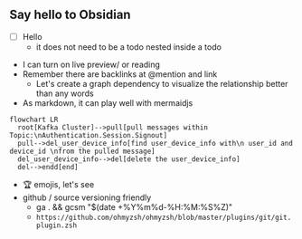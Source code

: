 ## Say hello to Obsidian
- [ ] Hello
	- it does not need to be a todo nested inside a todo
- I can turn on live preview/ or reading
- Remember there are backlinks at @mention and link
	- Let's create a graph dependency to visualize the relationship better than any words
- As markdown, it can play well with mermaidjs
```mermaid
flowchart LR
  root[Kafka Cluster]-->pull[pull messages within Topic:\nAuthentication.Session.Signout]
  pull-->del_user_device_info[find user_device_info with\n user_id and device_id \nfrom the pulled message]
  del_user_device_info-->del[delete the user_device_info]
  del-->endd[end]
```
- :trophy: emojis, let's see
- github / source versioning friendly 
	- ga . && gcsm "$(date +%Y%m%d-%H:%M:%S%Z)"
	- `https://github.com/ohmyzsh/ohmyzsh/blob/master/plugins/git/git.plugin.zsh`